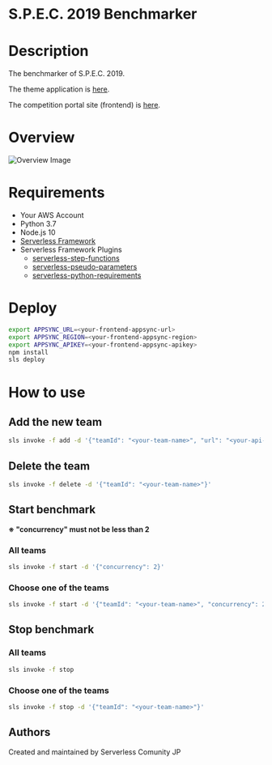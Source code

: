 S.P.E.C. 2019 Benchmarker
==========

# Description
The benchmarker of S.P.E.C. 2019.

The theme application is [here](https://github.com/marcy-terui/spec2019-theme).

The competition portal site (frontend) is [here](https://github.com/hassaku63/serverlessdays2019-spec-frontend).

# Overview

![Overview Image](https://user-images.githubusercontent.com/4560264/69319985-a4999880-0c83-11ea-9d1b-96dee04c21a4.png)


# Requirements
- Your AWS Account
- Python 3.7
- Node.js 10
- [Serverless Framework](https://serverless.com/)
- Serverless Framework Plugins
  - [serverless-step-functions](https://github.com/horike37/serverless-step-functions)
  - [serverless-pseudo-parameters](https://github.com/svdgraaf/serverless-pseudo-parameters)
  - [serverless-python-requirements](https://github.com/UnitedIncome/serverless-python-requirements)

# Deploy

```sh
export APPSYNC_URL=<your-frontend-appsync-url>
export APPSYNC_REGION=<your-frontend-appsync-region>
export APPSYNC_APIKEY=<your-frontend-appsync-apikey>
npm install
sls deploy
```

# How to use

## Add the new team

```sh
sls invoke -f add -d '{"teamId": "<your-team-name>", "url": "<your-api-base-url>"}'
```

## Delete the team

```sh
sls invoke -f delete -d '{"teamId": "<your-team-name>"}'
```

## Start benchmark

**※ "concurrency" must not be less than 2**

### All teams

```sh
sls invoke -f start -d '{"concurrency": 2}'
```

### Choose one of the teams

```sh
sls invoke -f start -d '{"teamId": "<your-team-name>", "concurrency": 2}'
```

## Stop benchmark

### All teams

```sh
sls invoke -f stop
```

### Choose one of the teams

```sh
sls invoke -f stop -d '{"teamId": "<your-team-name>"}'
```

Authors
-------

Created and maintained by Serverless Comunity JP
